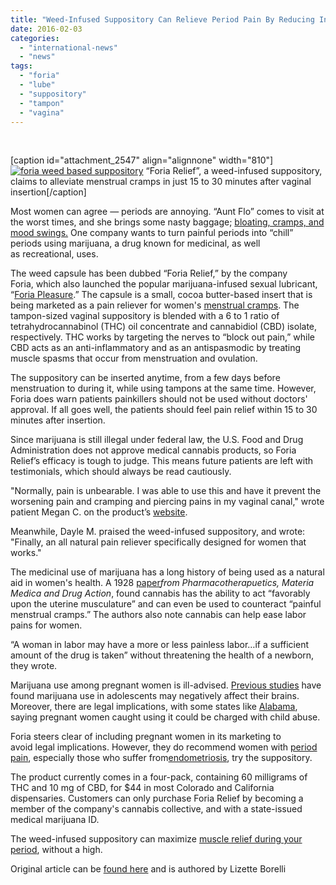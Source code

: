 ```yaml
---
title: "Weed-Infused Suppository Can Relieve Period Pain By Reducing Inflammation"
date: 2016-02-03
categories: 
  - "international-news"
  - "news"
tags: 
  - "foria"
  - "lube"
  - "suppository"
  - "tampon"
  - "vagina"
---
```


 

\[caption id="attachment\_2547" align="alignnone" width="810"\][![foria weed based suppository](/wp-content/uploads/2016/02/foria-suppository-810x450.jpg)](/wp-content/uploads/2016/02/foria-suppository-810x450.jpg) “Foria Relief”, a weed-infused suppository, claims to alleviate menstrual cramps in just 15 to 30 minutes after vaginal insertion\[/caption\]

Most women can agree — periods are annoying. “Aunt Flo” comes to visit at the worst times, and she brings some nasty baggage; [bloating, cramps, and mood swings.](http://www.medicaldaily.com/menstrual-cycle-7-little-known-things-about-periods-and-female-body-330874) One company wants to turn painful periods into “chill” periods using marijuana, a drug known for medicinal, as well as recreational, uses.

The weed capsule has been dubbed “Foria Relief,” by the company Foria, which also launched the popular marijuana-infused sexual lubricant, “[Foria Pleasure](http://www.medicaldaily.com/sex-fire-foria-marijuana-infused-sex-lube-will-get-your-vagina-high-multiple-orgasms-15-minutes).” The capsule is a small, cocoa butter-based insert that is being marketed as a pain reliever for women's [menstrual cramps](http://www.medicaldaily.com/menstrual-cramps-6-home-remedies-247558). The tampon-sized vaginal suppository is blended with a 6 to 1 ratio of tetrahydrocannabinol (THC) oil concentrate and cannabidiol (CBD) isolate, respectively. THC works by targeting the nerves to “block out pain,” while CBD acts as an anti-inflammatory and as an antispasmodic by treating muscle spasms that occur from menstruation and ovulation.

The suppository can be inserted anytime, from a few days before menstruation to during it, while using tampons at the same time. However, Foria does warn patients painkillers should not be used without doctors' approval. If all goes well, the patients should feel pain relief within 15 to 30 minutes after insertion.

Since marijuana is still illegal under federal law, the U.S. Food and Drug Administration does not approve medical cannabis products, so Foria Relief’s efficacy is tough to judge. This means future patients are left with testimonials, which should always be read cautiously.

"Normally, pain is unbearable. I was able to use this and have it prevent the worsening pain and cramping and piercing pains in my vaginal canal," wrote patient Megan C. on the product’s [website](https://foriapleasure.com/products/foria-pleasure).

Meanwhile, Dayle M. praised the weed-infused suppository, and wrote: "Finally, an all natural pain reliever specifically designed for women that works."

The medicinal use of marijuana has a long history of being used as a natural aid in women's health. A 1928 [paper](https://books.google.com/books?id=Fl2hAwAAQBAJ&dq=Dysmenine&q=cramps#v=onepage&q=cramps&f=false)_from Pharmacotherapuetics, Materia Medica and Drug Action_, found cannabis has the ability to act “favorably upon the uterine musculature” and can even be used to counteract “painful menstrual cramps.” The authors also note cannabis can help ease labor pains for women.

“A woman in labor may have a more or less painless labor…if a sufficient amount of the drug is taken” without threatening the health of a newborn, they wrote.

Marijuana use among pregnant women is ill-advised. [Previous studies](http://www.medicaldaily.com/will-regular-marijuana-use-turn-teen-brains-mush-yes-say-psychologists-297354) have found marijuana use in adolescents may negatively affect their brains. Moreover, there are legal implications, with some states like [Alabama](http://www.al.com/news/index.ssf/2015/09/when_the_womb_is_a_crime_scene.html), saying pregnant women caught using it could be charged with child abuse.

Foria steers clear of including pregnant women in its marketing to avoid legal implications. However, they do recommend women with [period pain](http://www.medicaldaily.com/menstruation-and-female-brain-how-fluctuating-hormone-levels-impact-cognitive-341788), especially those who suffer from[endometriosis](http://www.mayoclinic.org/diseases-conditions/endometriosis/basics/definition/con-20013968), try the suppository.

The product currently comes in a four-pack, containing 60 milligrams of THC and 10 mg of CBD, for $44 in most Colorado and California dispensaries. Customers can only purchase Foria Relief by becoming a member of the company's cannabis collective, and with a state-issued medical marijuana ID.

The weed-infused suppository can maximize [muscle relief during your period](http://www.medicaldaily.com/what-menstrual-cycle-marathon-runner-and-womens-rights-have-common-closer-look-female-348992), without a high.

Original article can be [found here](http://www.medicaldaily.com/womens-health-and-marijuana-weed-infused-suppository-can-relieve-period-pain-371402) and is authored by Lizette Borelli
